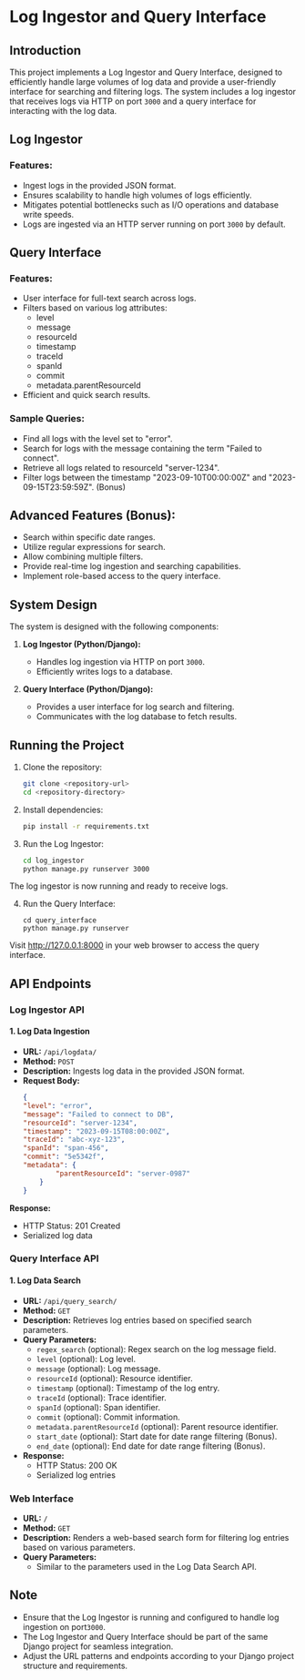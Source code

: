 # Log Ingestor and Query Interface

## Introduction

This project implements a Log Ingestor and Query Interface, designed to efficiently handle large volumes of log data and provide a user-friendly interface for searching and filtering logs. The system includes a log ingestor that receives logs via HTTP on port `3000` and a query interface for interacting with the log data.

## Log Ingestor

### Features:

- Ingest logs in the provided JSON format.
- Ensures scalability to handle high volumes of logs efficiently.
- Mitigates potential bottlenecks such as I/O operations and database write speeds.
- Logs are ingested via an HTTP server running on port `3000` by default.

## Query Interface

### Features:

- User interface for full-text search across logs.
- Filters based on various log attributes:
  - level
  - message
  - resourceId
  - timestamp
  - traceId
  - spanId
  - commit
  - metadata.parentResourceId
- Efficient and quick search results.

### Sample Queries:

- Find all logs with the level set to "error".
- Search for logs with the message containing the term "Failed to connect".
- Retrieve all logs related to resourceId "server-1234".
- Filter logs between the timestamp "2023-09-10T00:00:00Z" and "2023-09-15T23:59:59Z". (Bonus)

## Advanced Features (Bonus):

- Search within specific date ranges.
- Utilize regular expressions for search.
- Allow combining multiple filters.
- Provide real-time log ingestion and searching capabilities.
- Implement role-based access to the query interface.

## System Design

The system is designed with the following components:

1. **Log Ingestor (Python/Django):**

   - Handles log ingestion via HTTP on port `3000`.
   - Efficiently writes logs to a database.
2. **Query Interface (Python/Django):**

   - Provides a user interface for log search and filtering.
   - Communicates with the log database to fetch results.

## Running the Project

1. Clone the repository:

   ```bash
   git clone <repository-url>
   cd <repository-directory>
   ```
2. Install dependencies:

   ```bash
   pip install -r requirements.txt
   ```
3. Run the Log Ingestor:

   ```bash
   cd log_ingestor
   python manage.py runserver 3000
   ```

The log ingestor is now running and ready to receive logs.

4. Run the Query Interface:
   ```
   cd query_interface
   python manage.py runserver
   ```

Visit http://127.0.0.1:8000 in your web browser to access the query interface.

## API Endpoints

### Log Ingestor API

#### 1. Log Data Ingestion

* **URL:** `/api/logdata/`
* **Method:** `POST`
* **Description:** Ingests log data in the provided JSON format.
* **Request Body:**
  ```json
  {
  "level": "error",
  "message": "Failed to connect to DB",
  "resourceId": "server-1234",
  "timestamp": "2023-09-15T08:00:00Z",
  "traceId": "abc-xyz-123",
  "spanId": "span-456",
  "commit": "5e5342f",
  "metadata": {
          "parentResourceId": "server-0987"
      }
  }

  ```

**Response:**

* HTTP Status: 201 Created
* Serialized log data


### Query Interface API

#### 1. Log Data Search

* **URL:** `/api/query_search/`
* **Method:** `GET`
* **Description:** Retrieves log entries based on specified search parameters.
* **Query Parameters:**
  * `regex_search` (optional): Regex search on the log message field.
  * `level` (optional): Log level.
  * `message` (optional): Log message.
  * `resourceId` (optional): Resource identifier.
  * `timestamp` (optional): Timestamp of the log entry.
  * `traceId` (optional): Trace identifier.
  * `spanId` (optional): Span identifier.
  * `commit` (optional): Commit information.
  * `metadata.parentResourceId` (optional): Parent resource identifier.
  * `start_date` (optional): Start date for date range filtering (Bonus).
  * `end_date` (optional): End date for date range filtering (Bonus).
* **Response:**
  * HTTP Status: 200 OK
  * Serialized log entries

### Web Interface

* **URL:** `/`
* **Method:** `GET`
* **Description:** Renders a web-based search form for filtering log entries based on various parameters.
* **Query Parameters:**
  * Similar to the parameters used in the Log Data Search API.

## Note

* Ensure that the Log Ingestor is running and configured to handle log ingestion on port`3000`.
* The Log Ingestor and Query Interface should be part of the same Django project for seamless integration.
* Adjust the URL patterns and endpoints according to your Django project structure and requirements.
